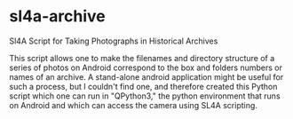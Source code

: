 # sl4a-archive
Sl4A Script for Taking Photographs in Historical Archives

This script allows one to make the filenames and directory structure of a series of photos on Android correspond to the box and folders numbers or names of an archive. A stand-alone android application might be useful for such a process, but I couldn't find one, and therefore created this Python script which one can run in "QPython3," the python environment that runs on Android and which can access the camera using SL4A scripting. 
